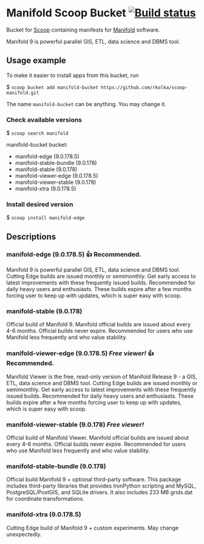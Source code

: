 # Manifold Scoop Bucket [![Build status](https://ci.appveyor.com/api/projects/status/xptg33rud6mfr2pg/branch/master?svg=true)](https://ci.appveyor.com/project/rkolka/scoop-manifold/branch/master)

Bucket for [Scoop](http://scoop.sh) containing manifests for [Manifold](http://manifold.net) software.

Manifold 9 is powerful parallel GIS, ETL, data science and DBMS tool.

## Usage example

To make it easier to install apps from this bucket, run

$ `scoop bucket add manifold-bucket https://github.com/rkolka/scoop-manifold.git`

The name `manifold-bucket` can be anything. You may change it.

### Check available versions

$ `scoop search manifold`

manifold-bucket bucket:

- manifold-edge (9.0.178.5)
- manifold-stable-bundle (9.0.178)
- manifold-stable (9.0.178)
- manifold-viewer-edge (9.0.178.5)
- manifold-viewer-stable (9.0.178)
- manifold-xtra (9.0.178.5)

### Install desired version

$ `scoop install manifold-edge`

## Descriptions

### manifold-edge (9.0.178.5) :+1: **Recommended.**

Manifold 9 is powerful parallel GIS, ETL, data science and DBMS tool. Cutting Edge builds are issued monthly or semimonthly. 
Get early access to latest improvements with these frequently issued builds. Recommended for daily heavy users and enthusiasts.
These builds expire after a few months forcing user to keep up with updates, which is super easy with scoop.

### manifold-stable (9.0.178)

Official build of Manifold 9. Manifold official builds are issued about every 4-6 months.
Official builds never expire. Recommended for users who use Manifold less frequently and who value stability.


### manifold-viewer-edge (9.0.178.5) ***Free viewer!*** :+1: **Recommended.**

Manifold Viewer is the free, read-only version of Manifold Release 9 - a GIS, ETL, data science and DBMS tool. Cutting Edge builds are issued monthly or semimonthly.
Get early access to latest improvements with these frequently issued builds. Recommended for daily heavy users and enthusiasts.
These builds expire after a few months forcing user to keep up with updates, which is super easy with scoop.

### manifold-viewer-stable (9.0.178) ***Free viewer!***

Official build of Manifold Viewer. Manifold official builds are issued about every 4-6 months.
Official builds never expire. Recommended for users who use Manifold less frequently and who value stability.

### manifold-stable-bundle (9.0.178)

Official build Manifold 9 + optional third-party software. This package includes third-party libraries that provides IronPython scripting and MySQL, PostgreSQL/PostGIS, and SQLite drivers. It also includes 233 MB grids.dat for coordinate transformations.

### manifold-xtra (9.0.178.5)

Cutting Edge build of Manifold 9 + custom experiments. May change unexpectedly.